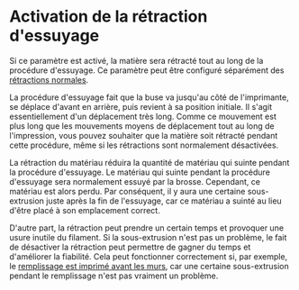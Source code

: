Activation de la rétraction d'essuyage
====
Si ce paramètre est activé, la matière sera rétracté tout au long de la procédure d'essuyage. Ce paramètre peut être configuré séparément des [rétractions normales](../travel/retraction_enable.md).

La procédure d'essuyage fait que la buse va jusqu'au côté de l'imprimante, se déplace d'avant en arrière, puis revient à sa position initiale. Il s'agit essentiellement d'un déplacement très long. Comme ce mouvement est plus long que les mouvements moyens de déplacement tout au long de l'impression, vous pouvez souhaiter que la matière soit rétracté pendant cette procédure, même si les rétractions sont normalement désactivées.

La rétraction du matériau réduira la quantité de matériau qui suinte pendant la procédure d'essuyage. Le matériau qui suinte pendant la procédure d'essuyage sera normalement essuyé par la brosse. Cependant, ce matériau est alors perdu. Par conséquent, il y aura une certaine sous-extrusion juste après la fin de l'essuyage, car ce matériau a suinté au lieu d'être placé à son emplacement correct.

D'autre part, la rétraction peut prendre un certain temps et provoquer une usure inutile du filament. Si la sous-extrusion n'est pas un problème, le fait de désactiver la rétraction peut permettre de gagner du temps et d'améliorer la fiabilité. Cela peut fonctionner correctement si, par exemple, le [remplissage est imprimé avant les murs](../infill/infill_before_walls.md), car une certaine sous-extrusion pendant le remplissage n'est pas vraiment un problème. 
